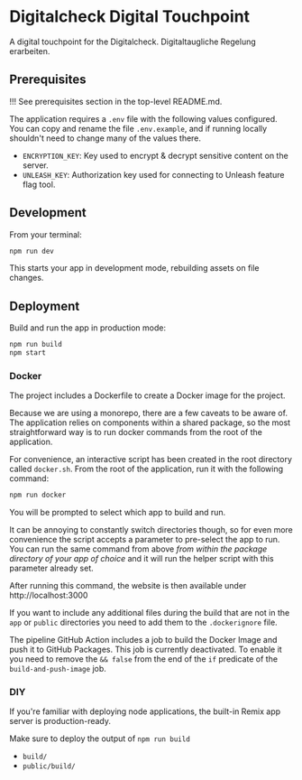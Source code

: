 # Digitalcheck Digital Touchpoint

A digital touchpoint for the Digitalcheck. Digitaltaugliche Regelung erarbeiten.

## Prerequisites

!!! See prerequisites section in the top-level README.md.

The application requires a `.env` file with the following values configured. You can copy and rename the file `.env.example`, and if running locally shouldn't need to change many of the values there.

- `ENCRYPTION_KEY`: Key used to encrypt & decrypt sensitive content on the server.
- `UNLEASH_KEY`: Authorization key used for connecting to Unleash feature flag tool.

## Development

From your terminal:

```sh
npm run dev
```

This starts your app in development mode, rebuilding assets on file changes.

## Deployment

Build and run the app in production mode:

```sh
npm run build
npm start
```

### Docker

The project includes a Dockerfile to create a Docker image for the project.

Because we are using a monorepo, there are a few caveats to be aware of. The application relies on components within a shared package, so the most straightforward way is to run docker commands from the root of the application.

For convenience, an interactive script has been created in the root directory called `docker.sh`. From the root of the application, run it with the following command:

```sh
npm run docker
```

You will be prompted to select which app to build and run.

It can be annoying to constantly switch directories though, so for even more convenience the script accepts a parameter to pre-select the app to run. You can run the same command from above _from within the package directory of your app of choice_ and it will run the helper script with this parameter already set.

After running this command, the website is then available under http://localhost:3000

If you want to include any additional files during the build that are not in the `app` or `public` directories you need to add them to the `.dockerignore` file.

The pipeline GitHub Action includes a job to build the Docker Image and push it to GitHub Packages. This job is currently deactivated. To enable it you need to remove the `&& false` from the end of the `if` predicate of the `build-and-push-image` job.

### DIY

If you're familiar with deploying node applications, the built-in Remix app server is production-ready.

Make sure to deploy the output of `npm run build`

- `build/`
- `public/build/`
